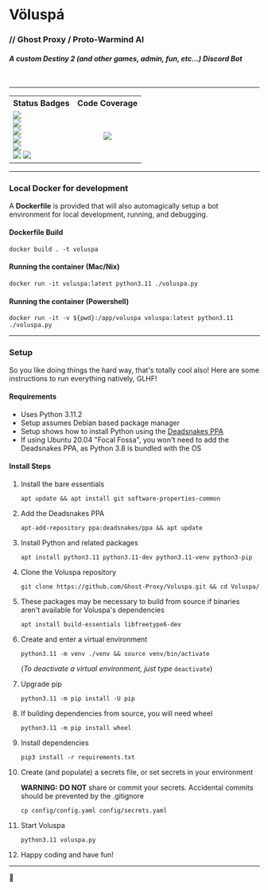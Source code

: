 # Völuspá</span>
### **// Ghost Proxy** / Proto-Warmind AI
#### _A custom Destiny 2 (and other games, admin, fun, etc...) Discord Bot_</td>

</br>

--- 

<table border="0">
    <tr>
        <th>Status Badges</th>
        <th>Code Coverage</th>
    </tr>
    <tr>
        <td>
            <a href='https://github.com/Ghost-Proxy/Voluspa/actions/workflows/docker-image.yml'><img src='https://github.com/Ghost-Proxy/Voluspa/actions/workflows/docker-image.yml/badge.svg?branch=develop' /></a><br/>
            <a href='https://github.com/Ghost-Proxy/Voluspa/actions/workflows/pylint.yml'><img src='https://github.com/Ghost-Proxy/Voluspa/actions/workflows/pylint.yml/badge.svg' /></a><br/>
            <a href='https://github.com/Ghost-Proxy/Voluspa/actions/workflows/codecov.yml'><img src='https://github.com/Ghost-Proxy/Voluspa/actions/workflows/codecov.yml/badge.svg' /></a><br/>
            <a href='https://github.com/Ghost-Proxy/Voluspa/actions/workflows/dependency-review.yml'><img src='https://github.com/Ghost-Proxy/Voluspa/actions/workflows/dependency-review.yml/badge.svg' /></a><br/>
            <a href='https://github.com/Ghost-Proxy/Voluspa/actions/workflows/python-app.yml'><img src='https://github.com/Ghost-Proxy/Voluspa/actions/workflows/python-app.yml/badge.svg' /></a><br/>
            <a href='https://github.com/Ghost-Proxy/Voluspa/actions/workflows/devskim.yml'><img src='https://github.com/Ghost-Proxy/Voluspa/actions/workflows/devskim.yml/badge.svg' /></a>
            <a href='https://github.com/Ghost-Proxy/Voluspa/actions/workflows/super-linter.yml'><img src='https://github.com/Ghost-Proxy/Voluspa/actions/workflows/super-linter.yml/badge.svg' /></a>
        </td>
        <td align="center" valign="center">
<a href='https://app.codecov.io/gh/Ghost-Proxy/Voluspa'><img src='https://codecov.io/gh/Ghost-Proxy/Voluspa/branch/develop/graphs/icicle.svg?token=8ZKTJIKKNB' width='auto'/></a></td>
    </tr>
</table>

---

### Local Docker for development

A **Dockerfile** is provided that will also automagically setup a bot environment for local development, running, and debugging.

#### Dockerfile Build

```
docker build . -t voluspa
```

#### Running the container (Mac/Nix)

```
docker run -it voluspa:latest python3.11 ./voluspa.py
```

#### Running the container (Powershell)

```
docker run -it -v ${pwd}:/app/voluspa voluspa:latest python3.11 ./voluspa.py
```

---

### Setup

So you like doing things the hard way, that's totally cool also! Here are some instructions to run everything natively, GLHF!

#### Requirements

-   Uses Python 3.11.2
-   Setup assumes Debian based package manager
-   Setup shows how to install Python using the [Deadsnakes PPA](https://launchpad.net/~deadsnakes/+archive/ubuntu/ppa)
-   If using Ubuntu 20.04 "Focal Fossa", you won't need to add the Deadsnakes PPA, as Python 3.8 is bundled with the OS

#### Install Steps

1. Install the bare essentials

    `apt update && apt install git software-properties-common`

2. Add the Deadsnakes PPA

    `apt-add-repository ppa:deadsnakes/ppa && apt update`

3. Install Python and related packages

    `apt install python3.11 python3.11-dev python3.11-venv python3-pip`

4. Clone the Voluspa repository

    `git clone https://github.com/Ghost-Proxy/Voluspa.git && cd Voluspa/`

5. These packages may be necessary to build from source if binaries aren't available for Voluspa's dependencies

    `apt install build-essentials libfreetype6-dev`

6. Create and enter a virtual environment

    `python3.11 -m venv ./venv && source venv/bin/activate`

    (_To deactivate a virtual environment, just type_ `deactivate`)

7. Upgrade pip

    `python3.11 -m pip install -U pip`

8. If building dependencies from source, you will need wheel

    `python3.11 -m pip install wheel`

9. Install dependencies

    `pip3 install -r requirements.txt`

10. Create (and populate) a secrets file, or set secrets in your environment

    **WARNING:** **DO NOT** share or commit your secrets. Accidental commits should be prevented by the .gitignore

    `cp config/config.yaml config/secrets.yaml`

11. Start Voluspa

    `python3.11 voluspa.py`

12. Happy coding and have fun!

---

💜
